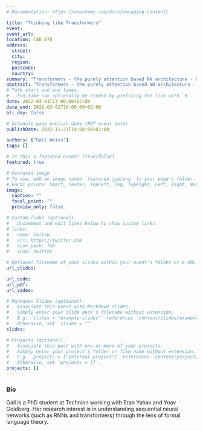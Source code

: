 ```yaml
---
# Documentation: https://wowchemy.com/docs/managing-content/

title: "Thinking like Transformers"
event: 
event_url:
location: CAB D78
address: 
  street:
  city:
  region:
  postcode:
  country:
summary: "Transformers - the purely attention based NN architecture - have emerged as a powerful tool in sequence processing. But how does a transformer think?"
abstract: "Transformers - the purely attention based NN architecture - have emerged as a powerful tool in sequence processing. But how does a transformer think? When we discuss the computational power of RNNs, or consider a problem that they have solved, it is easy for us to think in terms of automata and their variants (such as counter machines and pushdown automata). But when it comes to transformers, no such intuitive model is available. In this talk I will present a programming language, RASP (Restricted Access Sequence Processing), which we hope will serve the same purpose for transformers as finite state machines do for RNNs. In particular, we will identify the base computations of a transformer and abstract them into a small number of primitives, which are composed into a small programming language. We will go through some example programs in the language, and discuss how a given RASP program relates to the transformer architecture."
# Talk start and end times.
#   End time can optionally be hidden by prefixing the line with `#`.
date: 2022-03-01T17:00:00+02:00
date_end: 2022-03-01T18:00:00+02:00
all_day: false

# Schedule page publish date (NOT event date).
publishDate: 2022-11-21T19:00:00+02:00

authors: ["Gail Weiss"]
tags: []

# Is this a featured event? (true/false)
featured: true

# Featured image
# To use, add an image named `featured.jpg/png` to your page's folder. 
# Focal points: Smart, Center, TopLeft, Top, TopRight, Left, Right, BottomLeft, Bottom, BottomRight.
image:
  caption: ""
  focal_point: ""
  preview_only: false

# Custom links (optional).
#   Uncomment and edit lines below to show custom links.
# links:
# - name: Follow
#   url: https://twitter.com
#   icon_pack: fab
#   icon: twitter

# Optional filename of your slides within your event's folder or a URL.
url_slides: 

url_code:
url_pdf: 
url_video:

# Markdown Slides (optional).
#   Associate this event with Markdown slides.
#   Simply enter your slide deck's filename without extension.
#   E.g. `slides = "example-slides"` references `content/slides/example-slides.md`.
#   Otherwise, set `slides = ""`.
slides:

# Projects (optional).
#   Associate this post with one or more of your projects.
#   Simply enter your project's folder or file name without extension.
#   E.g. `projects = ["internal-project"]` references `content/project/deep-learning/index.md`.
#   Otherwise, set `projects = []`.
projects: []
---
```


### Bio
 Gail is a PhD student at Technion working with Eran Yahav and Yoav Goldberg. Her research interest is in understanding sequential neural networks (such as RNNs and transformers) through the lens of formal language theory.